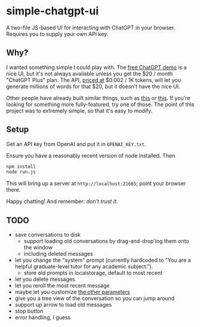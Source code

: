 # simple-chatgpt-ui

A two-file JS-based UI for interacting with ChatGPT in your browser. Requires you to supply your own API key.


## Why?

I wanted something simple I could play with. The [free ChatGPT demo](https://chat.openai.com/chat) is a nice UI, but it's not always available unless you get the $20 / month "ChatGPT Plus" plan. The API, [priced at](https://openai.com/pricing) $0.002 / 1K tokens, will let you generate millions of words for that $20, but it doesn't have the nice UI.

Other people have already built similar things, such as [this](https://github.com/WongSaang/chatgpt-ui) or [this](https://github.com/cogentapps/chat-with-gpt). If you're looking for something more fully-featured, try one of those. The point of this project was to extremely simple, so that it's easy to modify.


## Setup

Get an API key from OpenAI and put it in `OPENAI_KEY.txt`.

Ensure you have a reasonably recent version of node installed. Then

```sh
npm install
node run.js
```

This will bring up a server at `http://localhost:21665`; point your browser there.

Happy chatting! And remember: _don't trust it_.


## TODO

- save conversations to disk
  - support loading old conversations by drag-and-drop'ing them onto the window
  - including deleted messages
- let you change the "system" prompt (currently hardcoded to "You are a helpful graduate-level tutor for any academic subject.").
  - store old prompts in localstorage, default to most recent
- let you delete messages
- let you reroll the most recent message
- maybe let you customize [the other parameters](https://platform.openai.com/docs/api-reference/chat/create)
- give you a tree view of the conversation so you can jump around
- support up arrow to load old messages
- stop button
- error handling, I guess
